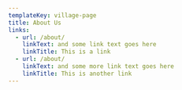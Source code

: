 ```yaml
---
templateKey: village-page
title: About Us
links:
  - url: /about/
    linkText: and some link text goes here
    linkTitle: This is a link    
  - url: /about/
    linkText: and some more link text goes here
    linkTitle: This is another link    
---
```


